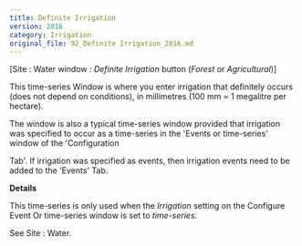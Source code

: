 ```yaml
---
title: Definite Irrigation
version: 2016
category: Irrigation
original_file: 92_Definite Irrigation_2016.md
---
```


[Site : Water window : *Definite Irrigation*
button (*Forest* or *Agricultural*)]

This time-series Window is where you
enter irrigation that definitely occurs (does not depend on conditions),
in millimetres (100 mm = 1 megalitre per hectare).

The window is also a typical time-series window provided that irrigation
was specified to occur as a time-series in the 'Events or time-series'
window of the 'Configuration

Tab'. If irrigation was specified as events, then irrigation events
need to be added to the 'Events' Tab.

**Details**

This time-series is only used when the *Irrigation* setting on the
Configure Event Or
time-series window is set
to *time-series*.

See Site : Water.
